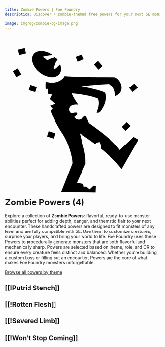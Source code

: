 ```yaml
---
title: Zombie Powers | Foe Foundry
description: Discover 4 zombie-themed free powers for your next 5E monster.

image: img/og/zombie-og-image.png
---
```


# <span class="inline-icon" aria-hidden="true"><svg xmlns="http://www.w3.org/2000/svg" viewBox="0 0 512 512"><path d="m63.648 18.836-21.906 5.22 4.174 17.508 21.904-5.22-4.172-17.508zm55.41 9.576c-10.812.018-19.293 3.666-24.505 10.344-5.56 7.123-6.867 17.012-3.494 28.383 3.372 11.37 11.602 23.646 23.973 33.288 12.372 9.64 26.29 14.625 38.15 15.125 11.856.5 21.136-3.178 26.696-10.3 5.56-7.124 6.866-17.012 3.493-28.382a50.804 50.804 0 0 0-1.172-3.434c-8.79 6.754-14.632 18.57-22.014 13.644-2.02-1.347 4.205-17.284 13.49-28.98a75.225 75.225 0 0 0-9.41-10.39l-25.328 12.17-13.696-12.644c2.028-1.745 18.215-4.463 31.54-5.603-11.69-8.362-24.503-12.712-35.532-13.176a50.13 50.13 0 0 0-2.193-.045zm135.215 11.375-21.128 7.79 6.226 16.888 21.13-7.79-6.227-16.888zm52.932 22.277-13.496 11.91 14.897 16.883 13.498-11.908-14.9-16.886zm-265.8 24.73L25.81 95.788l11.25 19.506 15.592-8.992-11.25-19.505zm155.54 25.33a41.26 41.26 0 0 1-2.867 4.192c-9.75 12.493-25.473 17.895-41.658 17.213-5.973-.252-12.08-1.295-18.166-3.096-.692 8.702-.662 17.523-.018 26.373l7.3-3.37.5 16.885 12.91 2.485-7.448 14.898 17.38 15.395-16.388 6.457 8.444 9.435-6.967 6.45c10.697 28.977 25.217 55.522 39.002 75.956 16.78 24.877 33.407 70.446 34.106 98.352l-37.594 95.297 113.575 1.187.793-20.564-7.577-1.32-12.673 12.322-10.43-8.94h-8.94l-1.312-9.193-21.28-3.708 28.37-63.31c1.334-37.238-10.187-63.18-18.72-100.418 17.34 11.887 34.13 23.517 50.22 35.474 3.39-3.158 7.75-5.67 14.87-6.342 4.78 7.99 5.047 14.693 4.413 21.137 25.186 20.06 48.29 41.65 68.536 67.356l55.403-96.488-16.375-9.064-45.36 43.074c-25.322-34.38-62.046-59.99-101.895-88.56-3.014-9.555-7.292-18.512-12.196-27.055-3.357 4.796-7.873 9.123-11.627 12.125-7.314 5.85-20.288 2.142-23.34-3.973-3.05-6.116 11.094-9.658 7.946-15.395-3.148-5.738-17.153 3.158-21.852-1.987-4.697-5.145-6.025-13.1 0-19.865 3.768-4.228 12.42-6.017 20.75-5.955a54.94 54.94 0 0 1 4.968.266c-8.813-12.567-16.915-24.728-21.516-37.208 29.466 3.21 58.927 6.432 86.832 17.442 5.666 15.217 1.188 30.435-4.916 45.652 4.516.913 9.738 1.007 14.41-5.498 12.134-16.9 20.338-37.936 14.387-58.414-1.382-4.756-40.025-14.216-77.795-22.226 27.81-3.497 57.99-5.808 89.506-7.452 14.352 4.97 21.266 19.44 21.828 40.266 15.58-7.543 19.9-15.453 20.506-26.77.937-17.48-12.432-32.673-21.85-35.517-3.76-1.24-137.436.263-166.195-4.005zM427.02 136.34l-17.315 14.394 11.508 13.842 17.314-14.396-11.506-13.84zm-343.145 4.61-5.457 17.154 21.46 6.828 5.456-17.155-21.46-6.826zm318.168 123.564-16.05 15.793 12.622 12.832 16.053-15.794-12.625-12.832zm-258.078 29.894-5.455 17.153 21.46 6.827 5.454-17.153-21.46-6.826z"/></svg></span> Zombie Powers (4)

Explore a collection of **Zombie Powers**: flavorful, ready-to-use monster abilities perfect for adding depth, danger, and thematic flair to your next encounter. These handcrafted powers are designed to fit monsters of any level and are fully compatible with 5E. Use them to customize creatures, surprise your players, and bring your world to life. Foe Foundry uses these Powers to procedurally generate monsters that are both flavorful and mechanically sharp. Powers are selected based on theme, role, and CR to ensure every creature feels distinct and balanced. Whether you're building a custom boss or filling out an encounter, Powers are the core of what makes Foe Foundry monsters unforgettable.  

  
[Browse all powers by theme](all.md)

[[!Putrid Stench]]
---

[[!Rotten Flesh]]
---

[[!Severed Limb]]
---

[[!Won't Stop Coming]]
---

